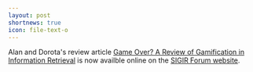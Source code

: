 ```yaml
---
layout: post
shortnews: true
icon: file-text-o
---
```

Alan and Dorota's review article 
[Game Over? A Review of Gamification in Information Retrieval][paper1]
is now availble online on the [SIGIR Forum website][chiir].

[paper1]: https://www.sigir.org/wp-content/uploads/2022/02/p03.pdf
[chiir]: http://sigir.org/forum/issues/december-2021/

